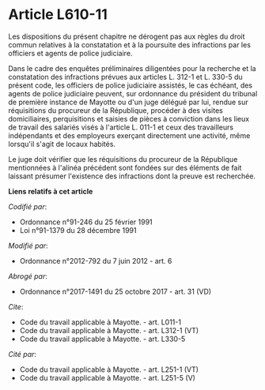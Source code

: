 # Article L610-11

Les dispositions du présent chapitre ne dérogent pas aux règles du droit commun relatives à la constatation et à la poursuite
des infractions par les officiers et agents de police judiciaire. 

Dans le cadre des enquêtes préliminaires diligentées pour la recherche et la constatation des infractions prévues aux
articles L. 312-1 et L. 330-5 du présent code, les officiers de police judiciaire assistés, le cas échéant, des agents de
police judiciaire peuvent, sur ordonnance du président du tribunal de première instance de Mayotte ou d'un juge délégué par
lui, rendue sur réquisitions du procureur de la République, procéder à des visites domiciliaires, perquisitions et saisies de
pièces à conviction dans les lieux de travail des salariés visés à l'article L. 011-1 et ceux des travailleurs indépendants
et des employeurs exerçant directement une activité, même lorsqu'il s'agit de locaux habités. 

Le juge doit vérifier que les réquisitions du procureur de la République mentionnées à l'alinéa précédent sont fondées sur
des éléments de fait laissant présumer l'existence des infractions dont la preuve est recherchée.

**Liens relatifs à cet article**

_Codifié par_:

  - Ordonnance n°91-246 du 25 février 1991
  - Loi n°91-1379 du 28 décembre 1991

_Modifié par_:

  - Ordonnance n°2012-792 du 7 juin 2012 - art. 6

_Abrogé par_:

  - Ordonnance n°2017-1491 du 25 octobre 2017 - art. 31 (VD)

_Cite_:

  - Code du travail applicable à Mayotte. - art. L011-1
  - Code du travail applicable à Mayotte. - art. L312-1 (VT)
  - Code du travail applicable à Mayotte. - art. L330-5

_Cité par_:

  - Code du travail applicable à Mayotte. - art. L251-1 (VT)
  - Code du travail applicable à Mayotte. - art. L251-5 (V)
